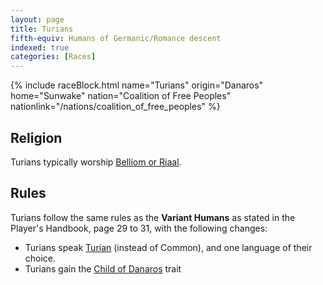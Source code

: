 ```yaml
---
layout: page
title: Turians
fifth-equiv: Humans of Germanic/Romance descent
indexed: true
categories: [Races]
---
```


{% include raceBlock.html name="Turians" origin="Danaros" home="Sunwake" nation="Coalition of Free Peoples" nationlink="/nations/coalition_of_free_peoples" %}

## Religion

Turians typically worship [Belliom or Riaal](/pantheons/the_unscathed).

## Rules

Turians follow the same rules as the **Variant Humans** as stated in the Player's Handbook, page 29 to 31, with the following changes:

- Turians speak [Turian](/general/languages) (instead of Common), and one language of their choice.
- Turians gain the [Child of Danaros](/rules/child_of_danaros) trait
